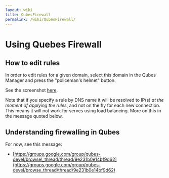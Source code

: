 ```yaml
---
layout: wiki
title: QubesFirewall
permalink: /wiki/QubesFirewall/
---
```


Using Quebes Firewall
=====================

How to edit rules
-----------------

In order to edit rules for a given domain, select this domain in the Qubes Manager and press the "policeman's helmet" button.

See the screenshot [​here](http://www.qubes-os.org/files/screenshots/release-1-beta-1/snapshot25.png).

Note that if you specify a rule by DNS name it will be resolved to IP(s) *at the moment of applying the rules*, and not on the fly for each new connection. This means it will not work for serves using load balancing. More on this in the message quoted below.

Understanding firewalling in Qubes
----------------------------------

For now, see this message:

-   [​https://groups.google.com/group/qubes-devel/browse\_thread/thread/9e231b0e14bf9d62](https://groups.google.com/group/qubes-devel/browse_thread/thread/9e231b0e14bf9d62)

